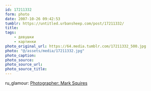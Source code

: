 ```yaml
---
id: 17211332
form: photo
date: 2007-10-26 09:42:53
tumblr: https://untitled.urbansheep.com/post/17211332/
title:
tags:
    - девушки
    - картинки
photo_original_url: https://64.media.tumblr.com/17211332_500.jpg
photo: "@/assets/media/17211332.jpg"
photo_caption:
photo_source:
photo_source_url:
photo_source_title:
---
```


<p>ru_glamour: <a href="http://community.livejournal.com/ru_glamour/1821365.html">Photographer: Mark Squires</a></p>
